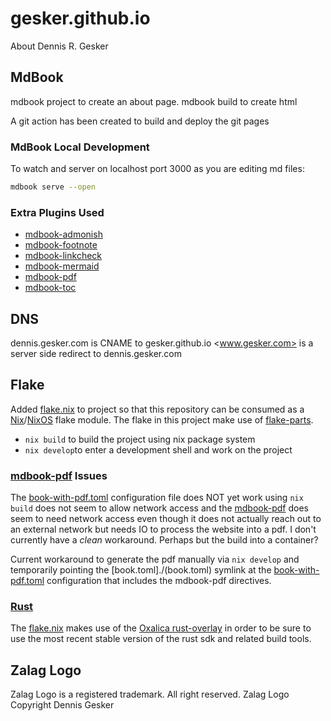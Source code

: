 # gesker.github.io

About Dennis R. Gesker

## MdBook

mdbook project to create an about page.
mdbook build to create html

A git action has been created to build and deploy the git pages

### MdBook Local Development

To watch and server on localhost port 3000 as you are editing md files:

```bash
mdbook serve --open
```

### Extra Plugins Used

- [mdbook-admonish](https://github.com/tommilligan/mdbook-admonish)
- [mdbook-footnote](https://github.com/daviddrysdale/mdbook-footnote)
- [mdbook-linkcheck](https://github.com/Michael-F-Bryan/mdbook-linkcheck)
- [mdbook-mermaid](https://github.com/badboy/mdbook-mermaid)
- [mdbook-pdf](https://github.com/HollowMan6/mdbook-pdf)
- [mdbook-toc](https://github.com/badboy/mdbook-toc)

## DNS

dennis.gesker.com is CNAME to gesker.github.io
<www.gesker.com> is a server side redirect to dennis.gesker.com

## Flake

Added [flake.nix](./flake.nix) to project so that this repository can be consumed as a [Nix](https://github.com/NixOS/nixpkgs)/[NixOS](https://nixos.org) flake module. The flake in this project make use of [flake-parts](https://flake.parts).

- `nix build` to build the project using nix package system
- `nix develop`to enter a development shell and work on the project

### [mdbook-pdf](https://github.com/HollowMan6/mdbook-pdf) Issues

The [book-with-pdf.toml](book-with-pdf.toml) configuration file does NOT yet work using `nix build` does not seem to allow network access and the [mdbook-pdf](https://github.com/HollowMan6/mdbook-pdf) does seem to need network access even though it does not actually reach out to an external network but needs IO to process the website into a pdf. I don't currently have a _clean_ workaround. Perhaps but the build into a container?

Current workaround to generate the pdf manually via `nix develop` and temporarily pointing the [book.toml]./(book.toml) symlink at the [book-with-pdf.toml](./book-with-pdf.toml) configuration that includes the mdbook-pdf directives.

### [Rust](https://www.rust-lang.org/)

The [flake.nix](./flake.nix) makes use of the [Oxalica rust-overlay](https://github.com/oxalica/rust-overlay) in order to be sure to use the most recent stable version of the rust sdk and related build tools.

## Zalag Logo

Zalag Logo is a registered trademark. All right reserved.
Zalag Logo Copyright Dennis Gesker
